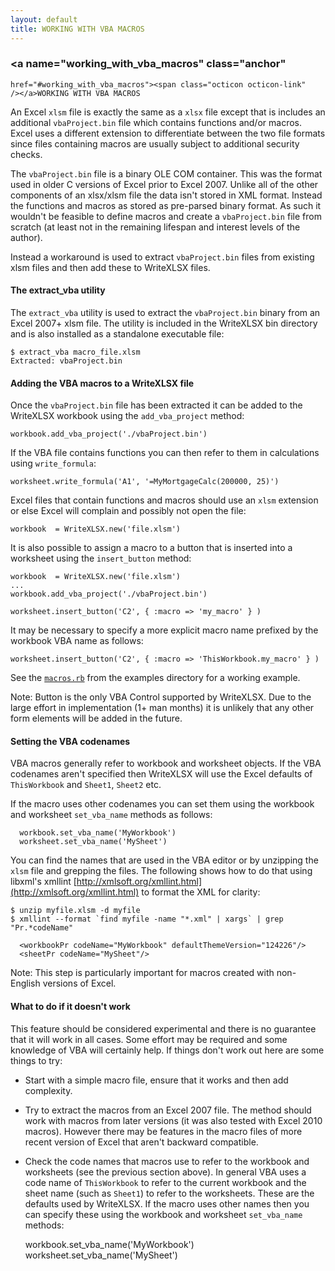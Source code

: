 ```yaml
---
layout: default
title: WORKING WITH VBA MACROS
---
```


### <a name="working_with_vba_macros" class="anchor"
    href="#working_with_vba_macros"><span class="octicon octicon-link"
    /></a>WORKING WITH VBA MACROS

An Excel `xlsm` file is exactly the same as a `xlsx` file except that
is includes an additional `vbaProject.bin` file which contains
functions and/or macros. Excel uses a different extension to
differentiate between the two file formats since files containing
macros are usually subject to additional security checks.

The `vbaProject.bin` file is a binary OLE COM container.  This was the
format used in older C<xls> versions of Excel prior to Excel 2007.
Unlike all of the other components of an xlsx/xlsm file the data isn't
stored in XML format.  Instead the functions and macros as stored as
pre-parsed binary format.  As such it wouldn't be feasible to define
macros and create a `vbaProject.bin` file from scratch (at least not
in the remaining lifespan and interest levels of the author).

Instead a workaround is used to extract `vbaProject.bin` files from
existing xlsm files and then add these to WriteXLSX files.


#### The extract_vba utility

The `extract_vba` utility is used to extract the `vbaProject.bin`
binary from an Excel 2007+ xlsm file.  The utility is included in the
WriteXLSX bin directory and is also installed as a standalone
executable file:

    $ extract_vba macro_file.xlsm
    Extracted: vbaProject.bin


#### Adding the VBA macros to a WriteXLSX file

Once the `vbaProject.bin` file has been extracted it can be added to
the WriteXLSX workbook using the `add_vba_project` method:

    workbook.add_vba_project('./vbaProject.bin')

If the VBA file contains functions you can then refer to them in
calculations using `write_formula`:

    worksheet.write_formula('A1', '=MyMortgageCalc(200000, 25)')

Excel files that contain functions and macros should use an `xlsm`
extension or else Excel will complain and possibly not open the file:

    workbook  = WriteXLSX.new('file.xlsm')

It is also possible to assign a macro to a button that is inserted
into a worksheet using the `insert_button` method:

    workbook  = WriteXLSX.new('file.xlsm')
    ...
    workbook.add_vba_project('./vbaProject.bin')

    worksheet.insert_button('C2', { :macro => 'my_macro' } )


It may be necessary to specify a more explicit macro name prefixed by
the workbook VBA name as follows:

    worksheet.insert_button('C2', { :macro => 'ThisWorkbook.my_macro' } )

See the [`macros.rb`](examples.html#macros) from the examples
directory for a working example.

Note: Button is the only VBA Control supported by WriteXLSX.  Due to
the large effort in implementation (1+ man months) it is unlikely that
any other form elements will be added in the future.


#### Setting the VBA codenames

VBA macros generally refer to workbook and worksheet objects.  If the
VBA codenames aren't specified then WriteXLSX will use the Excel
defaults of `ThisWorkbook` and `Sheet1`, `Sheet2` etc.

If the macro uses other codenames you can set them using the workbook
and worksheet `set_vba_name` methods as follows:

      workbook.set_vba_name('MyWorkbook')
      worksheet.set_vba_name('MySheet')

You can find the names that are used in the VBA editor or by unzipping
the `xlsm` file and grepping the files. The following shows how to do
that using libxml's xmllint
[http://xmlsoft.org/xmllint.html](http://xmlsoft.org/xmllint.html) to
format the XML for clarity:

    $ unzip myfile.xlsm -d myfile
    $ xmllint --format `find myfile -name "*.xml" | xargs` | grep "Pr.*codeName"

      <workbookPr codeName="MyWorkbook" defaultThemeVersion="124226"/>
      <sheetPr codeName="MySheet"/>


Note: This step is particularly important for macros created with
non-English versions of Excel.



#### What to do if it doesn't work

This feature should be considered experimental and there is no
guarantee that it will work in all cases. Some effort may be required
and some knowledge of VBA will certainly help.  If things don't work
out here are some things to try:

* Start with a simple macro file, ensure that it works and then add
  complexity.
* Try to extract the macros from an Excel 2007 file. The method should
  work with macros from later versions (it was also tested with Excel
  2010 macros). However there may be features in the macro files of
  more recent version of Excel that aren't backward compatible.
* Check the code names that macros use to refer to the workbook and
  worksheets (see the previous section above). In general VBA uses a
  code name of `ThisWorkbook` to refer to the current workbook and the
  sheet name (such as `Sheet1`) to refer to the worksheets. These are
  the defaults used by WriteXLSX. If the macro uses other names then
  you can specify these using the workbook and worksheet
  `set_vba_name` methods:

    workbook.set_vba_name('MyWorkbook')
    worksheet.set_vba_name('MySheet')
